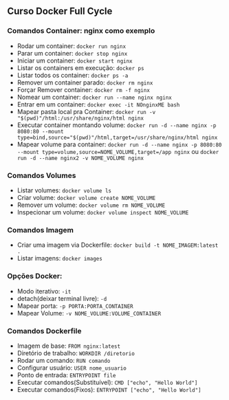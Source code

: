 ## Curso Docker Full Cycle

### Comandos Container: nginx como exemplo
- Rodar um container: ```docker run nginx```
- Parar um container: ```docker stop nginx```
- Iniciar um container: ```docker start nginx```
- Listar os containers em execução: ```docker ps```
- Listar todos os container: ```docker ps -a```
- Remover um container parado: ```docker rm nginx```
- Forçar Remover container: ```docker rm -f nginx```
- Nomear um container: ```docker run --name nginx nginx```
- Entrar em um container: ```docker exec -it NOnginxME bash```
- Mapear pasta local pra Container: ```docker run -v "$(pwd)"/html:/usr/share/nginx/html nginx```
- Executar container montando volume: ```docker run -d --name nginx -p 8080:80 --mount type=bind,source="$(pwd)"/html,target=/usr/share/nginx/html nginx```
- Mapear volume para container: ```docker run -d --name nginx -p 8080:80 --mount type=volume,source=NOME_VOLUME,target=/app nginx``` ou ```docker run -d --name nginx2 -v NOME_VOLUME nginx```

### Comandos Volumes
- Listar volumes: ```docker volume ls```
- Criar volume: ```docker volume create NOME_VOLUME```
- Remover um volume: ```docker volume rm NOME_VOLUME```
- Inspecionar um volume: ```docker volume inspect NOME_VOLUME``` 

### Comandos Imagem
- Criar uma imagem via Dockerfile: ```docker build -t NOME_IMAGEM:latest .```
- Listar imagens: ```docker images```

### Opções Docker:
- Modo iterativo: ```-it```
- detach(deixar terminal livre): ```-d```
- Mapear porta: ```-p PORTA:PORTA_CONTAINER```
- Mapear Volume: ```-v NOME_VOLUME:VOLUME_CONTAINER```

### Comandos Dockerfile
- Imagem de base: ```FROM nginx:latest```
- Diretório de trabalho: ```WORKDIR /diretorio```
- Rodar um comando: ```RUN comando```
- Configurar usuário: ```USER nome_usuario```
- Ponto de entrada: ```ENTRYPOINT file```
- Executar comandos(Substituível): ```CMD ["echo", "Hello World"]```
- Executar comandos(Fixos): ```ENTRYPOINT ["echo", "Hello World"]```